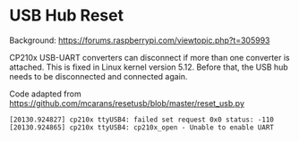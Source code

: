 # USB Hub Reset

Background: https://forums.raspberrypi.com/viewtopic.php?t=305993

CP210x USB-UART converters can disconnect if more than one converter is attached.
This is fixed in Linux kernel version 5.12. Before that, the USB hub needs to be
disconnected and connected again.

Code adapted from https://github.com/mcarans/resetusb/blob/master/reset_usb.py

```text
[20130.924827] cp210x ttyUSB4: failed set request 0x0 status: -110
[20130.924865] cp210x ttyUSB4: cp210x_open - Unable to enable UART
```
